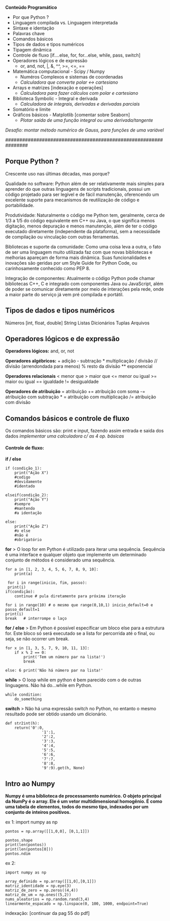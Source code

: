 
**Conteúdo Programático**

- Por que Python ?
- Linguagem compilada vs. Linguagem interpretada
- Sintaxe e identação
- Palavras chave
- Comandos básicos
- Tipos de dados e tipos numéricos 
- Tipagem dinâmica
- Controle de fluxo [if....else, for, for...else, while, pass, switch]
- Operadores lógicos e de expressão
	- or, and, not, |, &, ^^, >=, <=, == 
- Matemática computacional - Scipy / Numpy
	- Numéros Complexos e sistemas de coordenadas
	- *Calculadora que converte polar <-> cartesiano*
- Arrays e matrizes [indexação e operações] 
	- *Calculadora para fazer cálculos com polar e cartesiano*
- Biblioteca Symbolic - Integral e derivada
	- *Calculadora de integrais, derivadas e derivadas parciais*
- Somatório e limite
- Gráficos básicos - Matplotlib [comentar sobre Seaborn]
	- *Plotar saída de uma função integral ou uma derivada/tangente*

*Desafio: montar método numérico de Gauss, para funções de uma variável*

################################################################


## Porque Python ?

Crescente uso nas últimas décadas, mas porque?

Qualidade no software: Python além de ser relativamente mais simples para aprender do que outras linguagens de scripts tradicionais, possui um código projetado para ser legível e de fácil manutenção, oferencendo um excelente suporte para mecanismos de reutilização de código e portabilidade.

Produtividade: Naturalmente o código me Python tem, geralmente, cerca de 1/3 a 1/5 do código equivalente em C++ ou Java, o que significa menos digitação, menos depuração e menos manutenção, além de ter o código executado diretamente (independente da plataforma), sem a necessidade de compilação ou vinculação com outras ferramentas.

Bibliotecas e suporte da comunidade: Como uma coisa leva a outra, o fato de ser uma linguagem muito utilizada faz com que novas bibliotecas e melhorias apareçam de forma mais dinâmica. Suas funcionalidades e inovações são geridas por um Style Guide for Python Code, ou carinhosamente conhecido como PEP 8.

Integração de componentes: Atualmente o código Python pode chamar bibliotecas C++, C e integrado com componentes Java ou JavaScript, além de poder se comunicar diretamente por meio de interações pela rede, onde a maior parte do serviço já vem pré compilada e portátil.



## Tipos de dados e tipos numéricos 

Números [int, float, double]
String
Listas
Dicionários
Tuplas
Arquivos




## Operadores lógicos e de expressão

**Operadores lógicos:**
	and, or, not

**Operadores algébricos:**
	+  adição
	-   subtração
	*   multiplicação
	/   divisão
	//  divisão (arrendondada para menos)
	%  resto da divisão
	**   exponencial

**Operadores relacionais**
	<     menor que
	>     maior que
	<=  menor ou igual
	>=  maior ou igual
	==  igualdade
	!=    desigualdade

**Operadores de atribuição**
	=    atribuição
	+= atribuição com soma
	-= atribuição com subtração
	* = atribuição com multiplicação
	/= atribuição com divisão
	


## Comandos básicos e controle de fluxo


Os comandos básicos são:
	print e input, fazendo assim entrada e saida dos dados
	*implementar uma calculadora c/ as 4 op. básicas*

#### Controle de fluxo:

**if / else**

	if (condição_1):
		print("Ação X")
		#codigo
		#devidamente 
		#identado

	elseif(condição_2):
		print("Ação Y")
		#sempre
		#mantendo
		#a identação

	else:
		print("Ação Z")
		#o else
		#não é
		#obrigatório

**for**
	> O loop for em Python é utilizado para iterar uma sequência. Sequência é uma interface e qualquer objeto que implemente um determinado conjunto de métodos é considerado uma sequência.

	for a in [1, 2, 3, 4, 5, 6, 7, 8, 9, 10]:
		print(a)

	 for i in range(inicio, fim, passo):
	 print(i)
	if(condição):
		continue # pula diretamente para próxima iteração

	for i in range(10) # o mesmo que range(0,10,1) inicio_default=0 e passo_default=1
	print(i)
	break   # interrompe o laço

**for / else**
	> Em Python é possível específicar um bloco else para a estrutura for. Este bloco só será executado se a lista for percorrida até o final, ou seja, se não ocorrer um break.

	for x in [1, 3, 5, 7, 9, 10, 11, 13]:
		if x % 2 == 0:
			print('Tem um número par na lista!')
			break
	
	else: 6 print('Não há número par na lista!'

**while**
	> O loop while em python é bem parecido com o de outras linguagens. Não há do...while em Python.

	while condition:
		do_something

**switch**
	> Não há uma expressão switch no Python, no entanto o mesmo resultado pode ser obtido usando um dicionário.
	
	def str2int(h):
		return('0':0,
					'1':1,
					'2':2,
					'3':3,
					'4':4,
					'5':5,
					'6':6,
					'7':7,
					'8':8,
					'9':9).get(h, None)



## Intro ao Numpy

   **Numpy é uma biblioteca de processamento numérico. O objeto principal da NumPy é o array. Ele é um vetor multidimensional homogênio. É como uma tabela de elementos, todos do mesmo tipo, indexados por um conjunto de inteiros positivos.**

ex 1:
	import numpy as np

	pontos = np.array([[1,0,0], [0,1,1]])

	pontos.shape
	print(len(pontos))
	print(len(pontos[0]))
	pontos.ndim

ex 2:

	import numpy as np

	array_definido = np.array([[1,0],[0,1]])
	matriz_identidade = np.eye(3)
	matriz_de_zero = np.zeros((4,4))
	matriz_de_um = np.ones((5,2))
	nums_aleatorios = np.random.rand(3,4)
	linearmente_espacado = np.linspace(0, 100, 1000, endpoint=True)	

indexação: [continuar da pag 55 do pdf]
